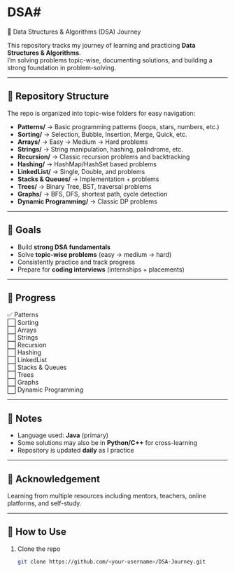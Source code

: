# DSA#
🧩 Data Structures & Algorithms (DSA) Journey  

This repository tracks my journey of learning and practicing **Data Structures & Algorithms**.  
I’m solving problems topic-wise, documenting solutions, and building a strong foundation in problem-solving.  

---

## 📂 Repository Structure  

The repo is organized into topic-wise folders for easy navigation:  

- **Patterns/** → Basic programming patterns (loops, stars, numbers, etc.)  
- **Sorting/** → Selection, Bubble, Insertion, Merge, Quick, etc.  
- **Arrays/** → Easy → Medium → Hard problems  
- **Strings/** → String manipulation, hashing, palindrome, etc.  
- **Recursion/** → Classic recursion problems and backtracking  
- **Hashing/** → HashMap/HashSet based problems  
- **LinkedList/** → Single, Double, and problems  
- **Stacks & Queues/** → Implementation + problems  
- **Trees/** → Binary Tree, BST, traversal problems  
- **Graphs/** → BFS, DFS, shortest path, cycle detection  
- **Dynamic Programming/** → Classic DP problems  

---

## 🎯 Goals  

- Build **strong DSA fundamentals**  
- Solve **topic-wise problems** (easy → medium → hard)  
- Consistently practice and track progress  
- Prepare for **coding interviews** (internships + placements)  

---

## 🚀 Progress  

✅ Patterns  
⬜ Sorting  
⬜ Arrays  
⬜ Strings  
⬜ Recursion  
⬜ Hashing  
⬜ LinkedList  
⬜ Stacks & Queues  
⬜ Trees  
⬜ Graphs  
⬜ Dynamic Programming  

---

## 📖 Notes  

- Language used: **Java** (primary)  
- Some solutions may also be in **Python/C++** for cross-learning  
- Repository is updated **daily** as I practice  

---

## 🌟 Acknowledgement  

Learning from multiple resources including mentors, teachers, online platforms, and self-study.  

---

## 📌 How to Use  

1. Clone the repo  
   ```bash
   git clone https://github.com/<your-username>/DSA-Journey.git

